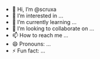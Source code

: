 - 👋 Hi, I’m @scruxa
- 👀 I’m interested in ...
- 🌱 I’m currently learning ...
- 💞️ I’m looking to collaborate on ...
- 📫 How to reach me ...
- 😄 Pronouns: ...
- ⚡ Fun fact: ...

<!---
scruxa/scruxa is a ✨ special ✨ repository because its `README.md` (this file) appears on your GitHub profile.
You can click the Preview link to take a look at your changes.
--->
